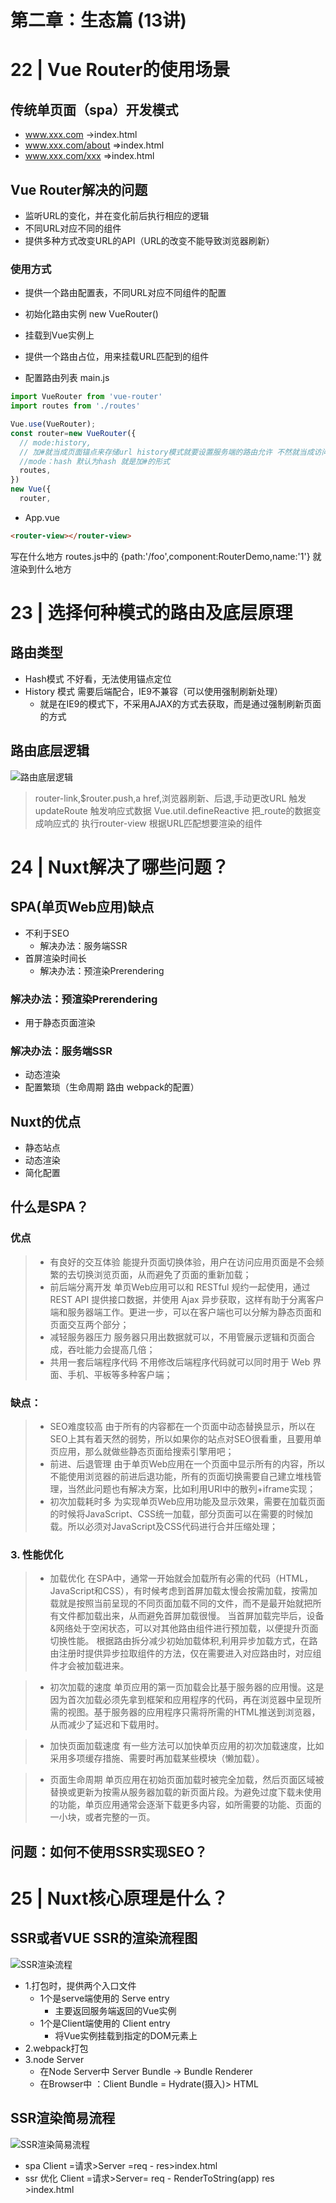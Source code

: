 # 第二章：生态篇 (13讲)


# 22 | Vue Router的使用场景
## 传统单页面（spa）开发模式
- www.xxx.com ->index.html
- www.xxx.com/about =>index.html
- www.xxx.com/xxx =>index.html
## Vue Router解决的问题
- 监听URL的变化，并在变化前后执行相应的逻辑
- 不同URL对应不同的组件
- 提供多种方式改变URL的API（URL的改变不能导致浏览器刷新）
### 使用方式
- 提供一个路由配置表，不同URL对应不同组件的配置
- 初始化路由实例 new VueRouter()
- 挂载到Vue实例上
- 提供一个路由占位，用来挂载URL匹配到的组件

- 配置路由列表 main.js
```js
import VueRouter from 'vue-router'
import routes from './routes'

Vue.use(VueRouter);
const router=new VueRouter({
  // mode:history,
  // 加#就当成页面锚点来存储url history模式就要设置服务端的路由允许 不然就当成访问资源 可能造成404
  //mode：hash 默认为hash 就是加#的形式
  routes,
})
new Vue({
  router,
```
- App.vue 
```html
<router-view></router-view>
```
<router-view></router-view> 写在什么地方 routes.js中的
{path:'/foo',component:RouterDemo,name:'1'} 就渲染到什么地方


# 23 | 选择何种模式的路由及底层原理

## 路由类型
- Hash模式 不好看，无法使用锚点定位
- History 模式 需要后端配合，IE9不兼容（可以使用强制刷新处理）
  - 就是在IE9的模式下，不采用AJAX的方式去获取，而是通过强制刷新页面的方式
## 路由底层逻辑
![路由底层逻辑](./img/1.jpg)
>router-link,$router.push,a href,浏览器刷新、后退,手动更改URL
触发 updateRoute
触发响应式数据 Vue.util.defineReactive 把_route的数据变成响应式的
执行router-view 根据URL匹配想要渲染的组件
# 24 | Nuxt解决了哪些问题？
## SPA(单页Web应用)缺点
- 不利于SEO    
  - 解决办法：服务端SSR 
- 首屏渲染时间长
  - 解决办法：预渲染Prerendering 
### 解决办法：预渲染Prerendering 
- 用于静态页面渲染
### 解决办法：服务端SSR 
- 动态渲染
- 配置繁琐（生命周期 路由 webpack的配置）
## Nuxt的优点
- 静态站点
- 动态渲染
- 简化配置
## 什么是SPA？
### 优点 

>- 有良好的交互体验
能提升页面切换体验，用户在访问应用页面是不会频繁的去切换浏览页面，从而避免了页面的重新加载；
>- 前后端分离开发
单页Web应用可以和 RESTful 规约一起使用，通过 REST API 提供接口数据，并使用 Ajax 异步获取，这样有助于分离客户端和服务器端工作。更进一步，可以在客户端也可以分解为静态页面和页面交互两个部分；
>- 减轻服务器压力
服务器只用出数据就可以，不用管展示逻辑和页面合成，吞吐能力会提高几倍；
>- 共用一套后端程序代码
不用修改后端程序代码就可以同时用于 Web 界面、手机、平板等多种客户端；
### 缺点：

>- SEO难度较高
由于所有的内容都在一个页面中动态替换显示，所以在SEO上其有着天然的弱势，所以如果你的站点对SEO很看重，且要用单页应用，那么就做些静态页面给搜索引擎用吧；
>- 前进、后退管理
由于单页Web应用在一个页面中显示所有的内容，所以不能使用浏览器的前进后退功能，所有的页面切换需要自己建立堆栈管理，当然此问题也有解决方案，比如利用URI中的散列+iframe实现；
>- 初次加载耗时多
为实现单页Web应用功能及显示效果，需要在加载页面的时候将JavaScript、CSS统一加载，部分页面可以在需要的时候加载。所以必须对JavaScript及CSS代码进行合并压缩处理；
### 3. 性能优化


>- 加载优化
在SPA中，通常一开始就会加载所有必需的代码（HTML，JavaScript和CSS），有时候考虑到首屏加载太慢会按需加载，按需加载就是按照当前呈现的不同页面加载不同的文件，而不是最开始就把所有文件都加载出来，从而避免首屏加载很慢。
当首屏加载完毕后，设备&网络处于空闲状态，可以对其他路由组件进行预加载，以便提升页面切换性能。
根据路由拆分减少初始加载体积,利用异步加载方式，在路由注册时提供异步拉取组件的方法，仅在需要进入对应路由时，对应组件才会被加载进来。 

>- 初次加载的速度
单页应用的第一页加载会比基于服务器的应用慢。这是因为首次加载必须先拿到框架和应用程序的代码，再在浏览器中呈现所需的视图。基于服务器的应用程序只需将所需的HTML推送到浏览器，从而减少了延迟和下载用时。

>- 加快页面加载速度
有一些方法可以加快单页应用的初次加载速度，比如采用多项缓存措施、需要时再加载某些模块（懒加载）。

>- 页面生命周期
单页应用在初始页面加载时被完全加载，然后页面区域被替换或更新为按需从服务器加载的新页面片段。为避免过度下载未使用的功能，单页应用通常会逐渐下载更多内容，如所需要的功能、页面的一小块，或者完整的一页。

## 问题：如何不使用SSR实现SEO？

# 25 | Nuxt核心原理是什么？
## SSR或者VUE SSR的渲染流程图
![SSR渲染流程](./img/2.jpg)
- 1.打包时，提供两个入口文件
  - 1个是serve端使用的 Serve entry
    - 主要返回服务端返回的Vue实例
  - 1个是Client端使用的 Client entry
    - 将Vue实例挂载到指定的DOM元素上
- 2.webpack打包
- 3.node Server
  - 在Node Server中 Server Bundle -> Bundle Renderer
  - 在Browser中 ：Client Bundle = Hydrate(摄入)> HTML
## SSR渲染简易流程
![SSR渲染简易流程](./img/3.jpg)
- spa
Client =请求>Server =req - res>index.html
- ssr 优化
Client =请求>Server= req - RenderToString(app) res >index.html

